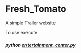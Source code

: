 # Fresh_Tomato
A simple Trailer website 

To use execute 
###
***python [entertainment_center.py](https://github.com/sudhanshu-jha/Fresh_Tomato/blob/master/entertainment_center.py)***


